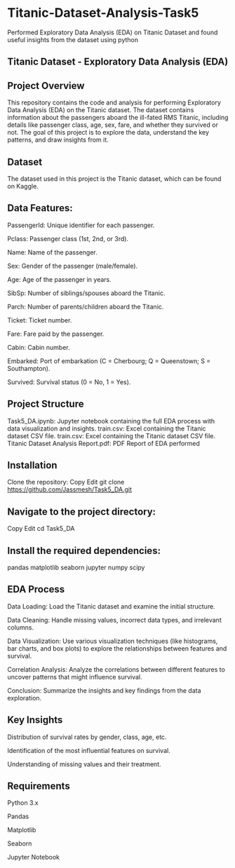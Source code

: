 # Titanic-Dataset-Analysis-Task5
Performed  Exploratory Data Analysis (EDA) on Titanic Dataset and found useful insights from the dataset using python

## Titanic Dataset - Exploratory Data Analysis (EDA)
## Project Overview
This repository contains the code and analysis for performing Exploratory Data Analysis (EDA) on the Titanic dataset. The dataset contains information about the passengers aboard the ill-fated RMS Titanic, including details like passenger class, age, sex, fare, and whether they survived or not. The goal of this project is to explore the data, understand the key patterns, and draw insights from it.

## Dataset
The dataset used in this project is the Titanic dataset, which can be found on Kaggle.

## Data Features:
PassengerId: Unique identifier for each passenger.

Pclass: Passenger class (1st, 2nd, or 3rd).

Name: Name of the passenger.

Sex: Gender of the passenger (male/female).

Age: Age of the passenger in years.

SibSp: Number of siblings/spouses aboard the Titanic.

Parch: Number of parents/children aboard the Titanic.

Ticket: Ticket number.

Fare: Fare paid by the passenger.

Cabin: Cabin number.

Embarked: Port of embarkation (C = Cherbourg; Q = Queenstown; S = Southampton).

Survived: Survival status (0 = No, 1 = Yes).

## Project Structure

Task5_DA.ipynb: Jupyter notebook containing the full EDA process with data visualization and insights.
train.csv: Excel containing the Titanic dataset CSV file.
train.csv: Excel containing the Titanic dataset CSV file.
Titanic Dataset Analysis Report.pdf: PDF Report of EDA performed

## Installation
Clone the repository:
Copy
Edit
git clone https://github.com/Jassmesh/Task5_DA.git

## Navigate to the project directory:
Copy
Edit
cd Task5_DA

## Install the required dependencies:
pandas
matplotlib
seaborn
jupyter
numpy
scipy

## EDA Process
Data Loading: Load the Titanic dataset and examine the initial structure.

Data Cleaning: Handle missing values, incorrect data types, and irrelevant columns.

Data Visualization: Use various visualization techniques (like histograms, bar charts, and box plots) to explore the relationships between features and survival.

Correlation Analysis: Analyze the correlations between different features to uncover patterns that might influence survival.

Conclusion: Summarize the insights and key findings from the data exploration.

## Key Insights
Distribution of survival rates by gender, class, age, etc.

Identification of the most influential features on survival.

Understanding of missing values and their treatment.

## Requirements
Python 3.x

Pandas

Matplotlib

Seaborn

Jupyter Notebook
